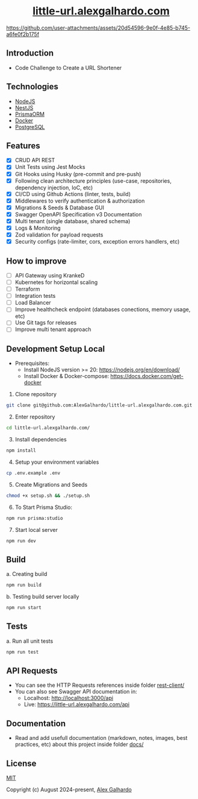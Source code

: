 <div align="center">
	<h1 align="center"><a href="https://little-url.alexgalhardo.com" target="_blank">little-url.alexgalhardo.com</a></h1>
</div>

https://github.com/user-attachments/assets/20d54596-9e0f-4e85-b745-a6fe0f2b175f

## Introduction

- Code Challenge to Create a URL Shortener

## Technologies
- [NodeJS](https://nodejs.org/en)
- [NestJS](https://nestjs.com/)
- [PrismaORM](https://www.prisma.io/)
- [Docker](https://docs.docker.com/)
- [PostgreSQL](https://www.postgresql.org/)

## Features
- [x] CRUD API REST
- [x] Unit Tests using Jest Mocks
- [x] Git Hooks using Husky (pre-commit and pre-push)
- [x] Following clean architecture principles (use-case, repositories, dependency injection, IoC, etc)
- [x] CI/CD using Github Actions (linter, tests, build)
- [x] Middlewares to verify authentication & authorization
- [x] Migrations & Seeds & Database GUI
- [x] Swagger OpenAPI Specification v3 Documentation
- [x] Multi tenant (single database, shared schema)
- [x] Logs & Monitoring
- [x] Zod validation for payload requests
- [x] Security configs (rate-limiter, cors, exception errors handlers, etc)

## How to improve
- [ ] API Gateway using KrankeD
- [ ] Kubernetes for horizontal scaling
- [ ] Terraform
- [ ] Integration tests
- [ ] Load Balancer
- [ ] Improve healthcheck endpoint (databases conections, memory usage, etc)
- [ ] Use Git tags for releases
- [ ] Improve multi tenant approach

## Development Setup Local

- Prerequisites:
   - Install NodeJS version >= 20: <https://nodejs.org/en/download/>
   - Install Docker & Docker-compose: <https://docs.docker.com/get-docker>

1. Clone repository
```bash
git clone git@github.com:AlexGalhardo/little-url.alexgalhardo.com.git
```

2. Enter repository
```bash
cd little-url.alexgalhardo.com/
```

3. Install dependencies
```bash
npm install
```

4. Setup your environment variables
```bash
cp .env.example .env
```

5. Create Migrations and Seeds
```bash
chmod +x setup.sh && ./setup.sh
```

6. To Start Prisma Studio:
```bash
npm run prisma:studio
```

7. Start local server
```bash
npm run dev
```

## Build
a. Creating build
```bash
npm run build
```

b. Testing build server locally
```bash
npm run start
```

## Tests

a. Run all unit tests
```bash
npm run test
```

## API Requests

- You can see the HTTP Requests references inside folder [rest-client/](rest-client/)
- You can also see Swagger API documentation in:
   - Localhost: <http://localhost:3000/api>
   - Live: <https://little-url.alexgalhardo.com/api>

## Documentation
- Read and add usefull documentation (markdown, notes, images, best practices, etc) about this project inside folder [docs/](docs/)

## License

[MIT](http://opensource.org/licenses/MIT)

Copyright (c) August 2024-present, [Alex Galhardo](https://github.com/AlexGalhardo)
